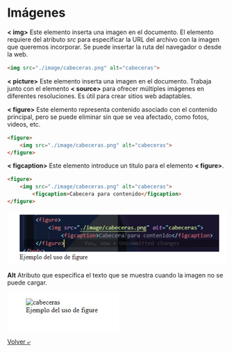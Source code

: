 # Imágenes

**< img>** Este elemento inserta una imagen en el documento. El elemento requiere del atributo *src* para especificar la URL del archivo con la imagen que queremos incorporar. Se puede insertar la ruta del navegador o desde la web.

```HTML
<img src="./image/cabeceras.png" alt="cabeceras">
```

**< picture>** Este elemento inserta una imagen en el documento. Trabaja junto con el elemento **< source>** para ofrecer múltiples imágenes en diferentes resoluciones. Es útil para crear sitios web adaptables.

**< figure>** Este elemento representa contenido asociado con el contenido principal, pero se puede eliminar sin que se vea afectado, como fotos, videos, etc.

```HTML
<figure>
    <img src="./image/cabeceras.png" alt="cabeceras">
</figure>
```

**< figcaption>** Este elemento introduce un título para el elemento **< figure>**.

```HTML
<figure>
    <img src="./image/cabeceras.png" alt="cabeceras">
        <figcaption>Cabecera para contenido</figcaption>
</figure>
```
![figure](./../image/figure.png)

**Alt** Atributo que especifica el texto que se muestra cuando la imagen no se puede cargar.

![figure](./../image/usoAlt.JPG)

[Volver &ldca;](../README.md)